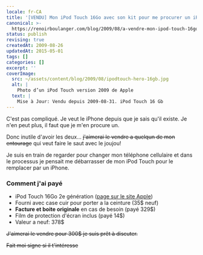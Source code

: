 ```yaml
---
locale: fr-CA
title: '[VENDU] Mon iPod Touch 16Go avec son kit pour me procurer un iPhone'
canonical: >-
  https://renoirboulanger.com/blog/2009/08/a-vendre-mon-ipod-touch-16go-avec-son-kit-pour-me-procurer-un-iphone/
status: publish
revising: true
createdAt: 2009-08-26
updatedAt: 2015-05-01
tags: []
categories: []
excerpt: ''
coverImage:
  src: ~/assets/content/blog/2009/08/ipodtouch-hero-16gb.jpg
  alt: |
    Photo d’un iPod Touch version 2009 de Apple
  text: |
    Mise à Jour: Vendu depuis 2009-08-31. iPod Touch 16 Gb
---
```


C'est pas compliqué. Je veut le iPhone depuis que je sais qu'il existe. Je n'en peut plus, il faut que je m'en procure un.

Donc inutile d'avoir les deux... <del>j'aimerai le vendre a quelqun de mon entourage</del> qui veut faire le saut avec le joujou!

Je suis en train de regarder pour changer mon téléphone cellulaire et dans le processus je pensait me débarrasser de mon iPod Touch pour le remplacer par un iPhone.
<!--more-->

<h3>Comment j'ai payé</h3>
<ul>
	<li>iPod Touch 16Go 2e génération (<a data-href="http://store.apple.com/ca/browse/home/shop_ipod/family/ipod_touch?mco=MTE2NTk" href="https://web.archive.org/web/20090627074436/http://store.apple.com/ca/browse/home/shop_ipod/family/ipod_touch?mco=MTE2NTk">page sur le site Apple</a>)</li>
	<li>Fourni avec case cuir pour porter  a la ceinture (35$ neuf)</li>
	<li><strong>Facture et boite originale</strong> en cas de besoin (payé  329$)</li>
	<li>Film de protection d'écran inclus (payé 14$)</li>
	<li>Valeur a neuf: 378$</li>
</ul>

<del>J'aimerai le vendre pour 300$ je suis prêt à discuter.</del>

<del><span>Fait moi signe</span> si il t'intéresse</del>